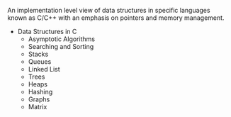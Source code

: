 An implementation level view of data structures in specific languages known as C/C++ with an emphasis on pointers and memory management.

* Data Structures in C
	* Asymptotic Algorithms
	* Searching and Sorting
	* Stacks
	* Queues
	* Linked List
	* Trees
	* Heaps
	* Hashing
	* Graphs
	* Matrix